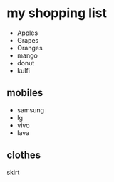 # my shopping list

- Apples
- Grapes
- Oranges
 - mango
- donut
- kulfi

## mobiles
- samsung
- lg
- vivo
- lava
## clothes
skirt
